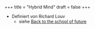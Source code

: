 +++
title = "Hybrid Mind"
draft = false
+++

-   Definiert von Richard Louv
    -   siehe [Back to the school of future](https://npjscilearncommunity.nature.com/posts/back-to-the-school-of-the-future)